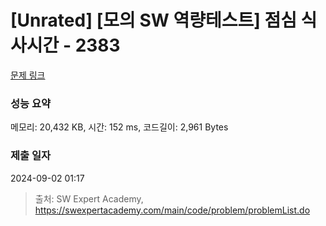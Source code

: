 # [Unrated] [모의 SW 역량테스트] 점심 식사시간 - 2383 

[문제 링크](https://swexpertacademy.com/main/code/problem/problemDetail.do?contestProbId=AV5-BEE6AK0DFAVl) 

### 성능 요약

메모리: 20,432 KB, 시간: 152 ms, 코드길이: 2,961 Bytes

### 제출 일자

2024-09-02 01:17



> 출처: SW Expert Academy, https://swexpertacademy.com/main/code/problem/problemList.do